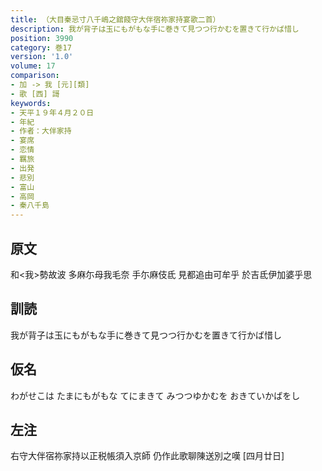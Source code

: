 ```yaml
---
title: （大目秦忌寸八千嶋之舘餞守大伴宿祢家持宴歌二首）
description: 我が背子は玉にもがもな手に巻きて見つつ行かむを置きて行かば惜し
position: 3990
category: 巻17
version: '1.0'
volume: 17
comparison:
- 加 -> 我 [元][類]
- 歌 [西] 謌
keywords:
- 天平１９年４月２０日
- 年紀
- 作者：大伴家持
- 宴席
- 恋情
- 羈旅
- 出発
- 悲別
- 富山
- 高岡
- 秦八千島
---
```


## 原文

和<我>勢故波 多麻尓母我毛奈 手尓麻伎氐 見都追由可牟乎 於吉氐伊加婆乎思

## 訓読

我が背子は玉にもがもな手に巻きて見つつ行かむを置きて行かば惜し

## 仮名

わがせこは たまにもがもな てにまきて みつつゆかむを おきていかばをし

## 左注

右守大伴宿祢家持以正税帳須入京師 仍作此歌聊陳送別之嘆 [四月廿日]
